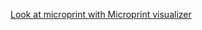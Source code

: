 [Look at microprint with Microprint visualizer](https://api.github.com/repos/AlphaSteam/microprint-generator/contents/Examples/With-custom-rules/microprint/custom_microprint_name.svg)